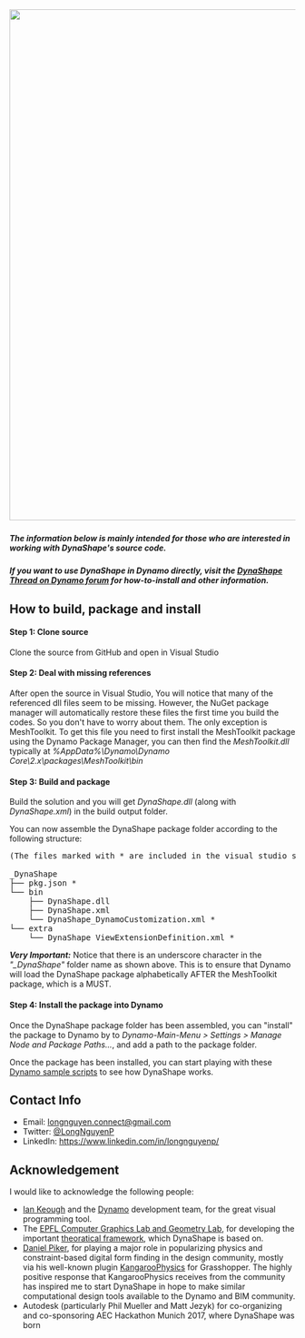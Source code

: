 ﻿<img src="https://aws1.discourse-cdn.com/business6/uploads/dynamobim/original/3X/e/4/e48d8015a42758dcbe5a8197a3d199060701b3c7.png" width = "900">

###

##### The information below is mainly intended for those who are interested in working with DynaShape's source code.

##### If you want to use DynaShape in Dynamo directly, visit the [DynaShape Thread on Dynamo forum](https://rebrand.ly/ds0) for how-to-install and other information.

## How to build, package and install

#### Step 1: Clone source
Clone the source from GitHub and open in Visual Studio

#### Step 2: Deal with missing references
After open the source in Visual Studio, You will notice that many of the referenced dll files seem to be missing. However, the NuGet package manager will automatically restore these files the first time you build the codes. So you don't have to worry about them. The only exception is MeshToolkit. To get this file you need to first install the MeshToolkit package using the Dynamo Package Manager, you can then find the *MeshToolkit.dll* typically at *%AppData%\Dynamo\Dynamo Core\2.x\packages\MeshToolkit\bin*

#### Step 3: Build and package
Build the solution and you will get *DynaShape.dll* (along with *DynaShape.xml*) in the build output folder.

You can now assemble the DynaShape package folder according to the following structure:



<pre>
(The files marked with * are included in the visual studio solution, under the "ManifestFiles" folder)

_DynaShape
├── pkg.json *
└── bin
    ├── DynaShape.dll
    ├── DynaShape.xml
    └── DynaShape_DynamoCustomization.xml *
└── extra
    └── DynaShape_ViewExtensionDefinition.xml *
</pre>


***Very Important:*** Notice that there is an underscore character in the *"_DynaShape"* folder name as shown above. This is to ensure that Dynamo will load the DynaShape package alphabetically AFTER the MeshToolkit package, which is a MUST.

#### Step 4: Install the package into Dynamo
Once the DynaShape package folder has been assembled, you can "install" the package to Dynamo by to *Dynamo-Main-Menu > Settings > Manage Node and Package Paths...*, and add a path to the package folder.

Once the package has been installed, you can start playing with these [Dynamo sample scripts](https://drive.google.com/drive/folders/0B8GXDbjowDN_ZHZ0ZWZaSWIwMzA?usp=sharing) to see how DynaShape works.



## Contact Info
* Email: longnguyen.connect@gmail.com
* Twitter: [@LongNguyenP](https://twitter.com/LongNguyenP?lang=en)
* LinkedIn: https://www.linkedin.com/in/longnguyenp/


## Acknowledgement
I would like to acknowledge the following people:
* [Ian Keough](https://twitter.com/ikeough?lang=en) and the [Dynamo](http://dynamobim.org/) development team, for the great visual programming tool.
* The [EPFL Computer Graphics Lab and Geometry Lab](http://lgg.epfl.ch/index.php), for developing the important [theoratical framework](http://lgg.epfl.ch/publications/2012/shapeup/paper.pdf), which DynaShape is based on. 
* [Daniel Piker](https://twitter.com/KangarooPhysics?lang=en), for playing a major role in popularizing physics and constraint-based digital form finding in the design community, mostly via his well-known plugin [KangarooPhysics](http://www.grasshopper3d.com/group/kangaroo.) for Grasshopper. The highly positive response that KangarooPhysics receives from the community has inspired me to start DynaShape in hope to make similar computational design tools available to the Dynamo and BIM community.
* Autodesk (particularly Phil Mueller and Matt Jezyk) for co-organizing and co-sponsoring AEC Hackathon Munich 2017, where DynaShape was born